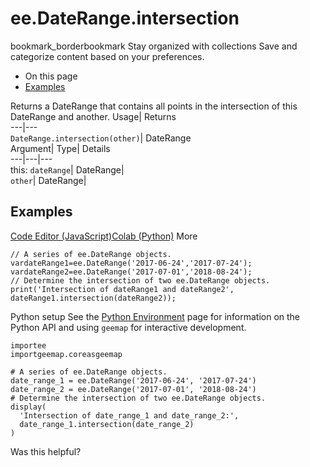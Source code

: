  
#  ee.DateRange.intersection
bookmark_borderbookmark Stay organized with collections  Save and categorize content based on your preferences.
  * On this page
  * [Examples](https://developers.google.com/earth-engine/apidocs/ee-daterange-intersection#examples)


Returns a DateRange that contains all points in the intersection of this DateRange and another. 
Usage| Returns  
---|---  
`DateRange.intersection(other)`| DateRange  
Argument| Type| Details  
---|---|---  
this: `dateRange`| DateRange|   
`other`| DateRange|   
## Examples
[Code Editor (JavaScript)](https://developers.google.com/earth-engine/apidocs/ee-daterange-intersection#code-editor-javascript-sample)[Colab (Python)](https://developers.google.com/earth-engine/apidocs/ee-daterange-intersection#colab-python-sample) More
```
// A series of ee.DateRange objects.
vardateRange1=ee.DateRange('2017-06-24','2017-07-24');
vardateRange2=ee.DateRange('2017-07-01','2018-08-24');
// Determine the intersection of two ee.DateRange objects.
print('Intersection of dateRange1 and dateRange2',
dateRange1.intersection(dateRange2));
```
Python setup
See the [ Python Environment](https://developers.google.com/earth-engine/guides/python_install) page for information on the Python API and using `geemap` for interactive development.
```
importee
importgeemap.coreasgeemap
```
```
# A series of ee.DateRange objects.
date_range_1 = ee.DateRange('2017-06-24', '2017-07-24')
date_range_2 = ee.DateRange('2017-07-01', '2018-08-24')
# Determine the intersection of two ee.DateRange objects.
display(
  'Intersection of date_range_1 and date_range_2:',
  date_range_1.intersection(date_range_2)
)
```

Was this helpful?
